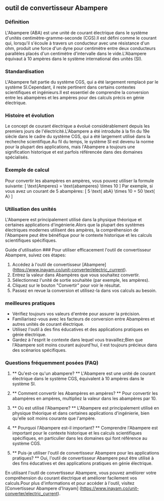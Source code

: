 ## outil de convertisseur Abampere

### Définition
L'Abampere (ABA) est une unité de courant électrique dans le système d'unités centimètre-gramme-seconde (CGS).Il est défini comme le courant qui, lorsqu'il s'écoule à travers un conducteur avec une résistance d'un ohm, produit une force d'un dyne pour centimètre entre deux conducteurs parallèles placés d'un centimètre d'intervalle dans le vide.L'Abampere équivaut à 10 ampères dans le système international des unités (SI).

### Standardisation
L'Abampere fait partie du système CGS, qui a été largement remplacé par le système SI.Cependant, il reste pertinent dans certains contextes scientifiques et ingénieurs.Il est essentiel de comprendre la conversion entre les abampères et les ampères pour des calculs précis en génie électrique.

### Histoire et évolution
Le concept de courant électrique a évolué considérablement depuis les premiers jours de l'électricité.L'Abampere a été introduite à la fin du 19e siècle dans le cadre du système CGS, qui a été largement utilisé dans la recherche scientifique.Au fil du temps, le système SI est devenu la norme pour la plupart des applications, mais l'Abampere a toujours une signification historique et est parfois référencée dans des domaines spécialisés.

### Exemple de calcul
Pour convertir les abampères en ampères, vous pouvez utiliser la formule suivante:
\[ \text{Amperes} = \text{abamperes} \times 10 \]
Par exemple, si vous avez un courant de 5 abampères:
\[ 5 \text{ abA} \times 10 = 50 \text{ A} \]

### Utilisation des unités
L'Abampere est principalement utilisé dans la physique théorique et certaines applications d'ingénierie.Alors que la plupart des systèmes électriques modernes utilisent des ampères, la compréhension de l'Abampere peut être bénéfique pour le contexte historique et les calculs scientifiques spécifiques.

Guide d'utilisation ###
Pour utiliser efficacement l'outil de convertisseur Abampere, suivez ces étapes:
1. Accédez à l'outil de convertisseur [Abampere] (https://www.inayam.co/unit-converter/electric_current).
2. Entrez la valeur dans Abampères que vous souhaitez convertir.
3. Sélectionnez l'unité de sortie souhaitée (par exemple, les ampères).
4. Cliquez sur le bouton "Convertir" pour voir le résultat.
5. Passez en revue la conversion et utilisez-la dans vos calculs au besoin.

### meilleures pratiques
- Vérifiez toujours vos valeurs d'entrée pour assurer la précision.
- Familiarisez-vous avec les facteurs de conversion entre Abampères et autres unités de courant électrique.
- Utilisez l'outil à des fins éducatives et des applications pratiques en génie électrique.
- Gardez à l'esprit le contexte dans lequel vous travaillez;Bien que l'Abampere soit moins courant aujourd'hui, il est toujours précieux dans des scénarios spécifiques.

### Questions fréquemment posées (FAQ)

1. ** Qu'est-ce qu'un abampere? **
L'Abampere est une unité de courant électrique dans le système CGS, équivalent à 10 ampères dans le système SI.

2. ** Comment convertir les Abampères en ampères? **
Pour convertir les abampères en ampères, multipliez la valeur dans les abampères par 10.

3. ** Où est utilisé l'Abampere? **
L'Abampere est principalement utilisé en physique théorique et dans certaines applications d'ingénierie, bien qu'elle soit moins courante que l'ampère.

4. ** Pourquoi l'Abampere est-il important? **
Comprendre l'Abampere est important pour le contexte historique et les calculs scientifiques spécifiques, en particulier dans les domaines qui font référence au système CGS.

5. ** Puis-je utiliser l'outil de convertisseur Abampere pour les applications pratiques? **
Oui, l'outil de convertisseur Abampere peut être utilisé à des fins éducatives et des applications pratiques en génie électrique.

En utilisant l'outil de convertisseur Abampere, vous pouvez améliorer votre compréhension du courant électrique et améliorer facilement vos calculs.Pour plus d'informations et pour accéder à l'outil, visitez [Convertisseur Abampere d'Inayam] (https://www.inayam.co/unit-converter/electric_current).